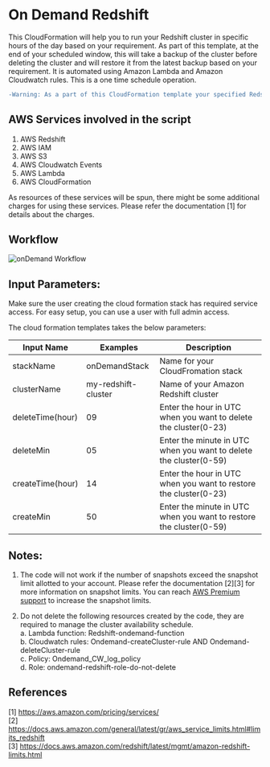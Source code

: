 # On Demand Redshift

This CloudFormation will help you to run your Redshift cluster in specific hours of the day based on your requirement. As part of this template, at the end of your scheduled window, this will take a backup of the cluster before deleting the cluster and will restore it from the latest backup based on your requirement. It is automated using Amazon Lambda and Amazon Cloudwatch rules. This is a one time schedule operation.

```diff
-Warning: As a part of this CloudFormation template your specified Redshift cluster will be DELETED and again restored from the latest snapshot at the timeline defined by you.
```
## AWS Services involved in the script

1. AWS Redshift
2. AWS IAM
3. AWS S3
4. AWS Cloudwatch Events
5. AWS Lambda
6. AWS CloudFormation

As resources of these services will be spun, there might be some additional charges for using these services. Please refer the documentation [1] for details about the charges.


## Workflow

![onDemand Workflow](onDemandFlow.png)


## Input Parameters:

Make sure the user creating the cloud formation stack has required service access. For easy setup, you can use a user with full admin access.

The cloud formation templates takes the below parameters:

| Input Name              | Examples       | Description                                              |
| -------------------     | ---------      | -------------------------------------------------------- |
| stackName          | onDemandStack    | Name for your CloudFromation stack                 	    |
| clusterName		  | my-redshift-cluster     | Name of your Amazon Redshift cluster                  |
| deleteTime(hour)          	  | 09		   | Enter the hour in UTC when you want to delete the cluster(0-23)      |
| deleteMin	          | 05             | Enter the minute in UTC when you want to delete the cluster(0-59)    |
| createTime(hour)              | 14		   | Enter the hour in UTC when you want to restore the cluster(0-23)    |
| createMin               | 50		   | Enter the minute in UTC when you want to restore the cluster(0-59)   |



## Notes:
1. The code will not work if the number of snapshots exceed the snapshot limit allotted to your account. Please refer the documentation [2][3] for more information on snapshot limits. You can reach [AWS Premium support](https://aws.amazon.com/premiumsupport/) to increase the snapshot limits.

2. Do not delete the following resources created by the code, they are required to manage the cluster availability schedule. <br>
	a. Lambda function: Redshift-ondemand-function <br>
	b. Cloudwatch rules: Ondemand-createCluster-rule   AND  Ondemand-deleteCluster-rule <br>
	c. Policy: Ondemand_CW_log_policy  <br>
	d. Role: ondemand-redshift-role-do-not-delete <br>

## References 
[1] https://aws.amazon.com/pricing/services/ <br>
[2] https://docs.aws.amazon.com/general/latest/gr/aws_service_limits.html#limits_redshift <br>
[3] https://docs.aws.amazon.com/redshift/latest/mgmt/amazon-redshift-limits.html
